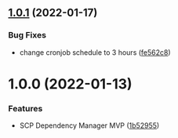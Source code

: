 ## [1.0.1](https://source.golabs.io/cloud-platform/automation/scp-dependency-manager/compare/v1.0.0...v1.0.1) (2022-01-17)


### Bug Fixes

* change cronjob schedule to 3 hours ([fe562c8](https://source.golabs.io/cloud-platform/automation/scp-dependency-manager/commit/fe562c8ecded28be432c8f72c46a419246af5005))

# 1.0.0 (2022-01-13)


### Features

* SCP Dependency Manager MVP ([1b52955](https://source.golabs.io/cloud-platform/automation/scp-dependency-manager/commit/1b5295516a81243b89c7b4146ef80a93802a7e5e))
